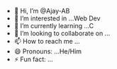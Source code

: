 - 👋 Hi, I’m @Ajay-AB
- 👀 I’m interested in ...Web Dev      
- 🌱 I’m currently learning ...C   
- 💞️ I’m looking to collaborate on ...
- 📫 How to reach me ...
- 😄 Pronouns: ...He/Him  
- ⚡ Fun fact: ...

<!---
Ajay-AB-nitc/Ajay-AB-nitc is a ✨ special ✨ repository because its `README.md` (this file) appears on your GitHub profile.
You can click the Preview link to take a look at your changes.
--->
